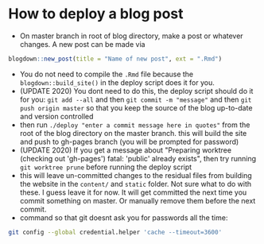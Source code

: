 How to deploy a blog post
================================

 - On master branch in root of blog directory, make a post or whatever changes. A new post can be made via
 
 ```r
 blogdown::new_post(title = "Name of new post", ext = ".Rmd")
 ```
 
 - You do not need to compile the `.Rmd` file because the `blogdown::build_site()` in the deploy script does it for you.
 - (UPDATE 2020) You dont need to do this, the deploy script should do it for you: `git add --all` and then `git commit -m "message"` and then `git push origin master` so that you keep the source of the blog up-to-date and version controlled
 - then run `./deploy "enter a commit message here in quotes"` from the root of the blog directory on the master branch. this will build the site and push to gh-pages branch (you will be prompted for password)
 - (UPDATE 2020) If you get a message about "Preparing worktree (checking out 'gh-pages') fatal: 'public' already exists", then try running `git worktree prune` before running the deploy script 
 - this will leave un-committed changes to the residual files from building the website in the `content/` and `static` folder. Not sure what to do with these. I guess leave it for now. It will get committed the next time you commit something on master. Or manually remove them before the next commit. 
 - command so that git doesnt ask you for passwords all the time:
 
 ```bash
 git config --global credential.helper 'cache --timeout=3600'
 ```

